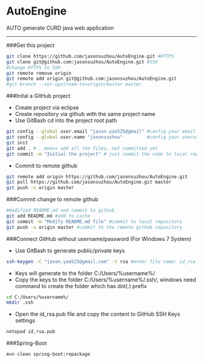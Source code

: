 # AutoEngine
AUTO generate CURD java web application

---
###Get this project
```bash
git clone https://github.com/jasonsuzhou/AutoEngine.git #HTTPS
git clone git@github.com:jasonsuzhou/AutoEngine.git #SSH
#Change HTTPS to SSH
git remote remove origin
git remote add origin git@github.com:jasonsuzhou/AutoEngine.git
#git branch --set-upstream-to=origin/master master
```
###Inital a GitHub project
- Create project via eclipse
- Create repository via github with the same project name 
- Use GitBash cd into the project root path
```bash
git config --global user.email "jason.yao525@gmail" #config your email id which is used by GitHub
git config --global user.name "jasonsuzhou"         #config your username
git init
git add . # . means add all the files, not committed yet
git commit -m "Initial the project" # just commit the code to local repository
```
- Commit to remote github
```bash
git remote add origin https://github.com/jasonsuzhou/AutoEngine.git
git pull https://github.com/jasonsuzhou/AutoEngine.git master
git push -u origin master
```
###Commit change to remote github
```bash
#modified README.md and commit to github
git add README.md #add to cache
git commit -m "Modify README.md file" #commit to local repository
git push -u origin master #commit to the remote github repository
```
###Connect GitHub without username/password (For Windows 7 System)
- Use GitBash to generate public/private keys
```bash
ssh-keygen -C "jason.yao525@gmail.com" -t rsa #enter file name: id_rsa
```
- Keys will generate to the folder C:/Users/%username%/
- Copy the keys to the folder C:/Users/%username%/.ssh/, windows need command to create the folder which has dot(.) prefix
```bash
cd C:/Users/%username%/
mkdir .ssh
```
- Open the id_rsa.pub file and copy the content to GitHub SSH Keys settings
```bash
notepad id_rsa.pub
```
###Spring-Boot
```bash
mvn clean spring-boot:repackage
```

